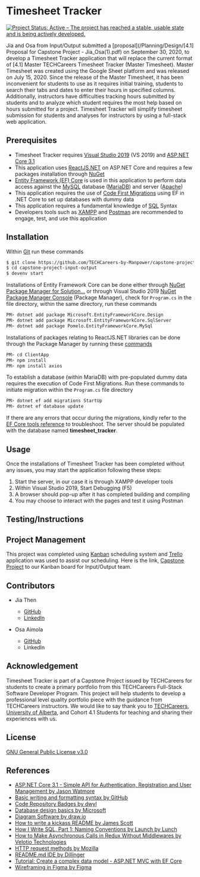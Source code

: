 ﻿# Timesheet Tracker
[![Project Status: Active – The project has reached a stable, usable state and is being actively developed.](https://www.repostatus.org/badges/latest/active.svg)](https://www.repostatus.org/#active)

Jia and Osa from Input/Output submitted a [proposal](/Planning/Design/[4.1] Proposal for Capstone Project - Jia_Osa(1).pdf) on September 30, 2020, to develop a Timesheet Tracker application that will replace the current format of [4.1] Master TECHCareers Timesheet Tracker (Master Timesheet). Master Timesheet was created using the Google Sheet platform and was released on July 15, 2020.  Since the release of the Master Timesheet, it has been inconvenient for students to use as it requires initial training, students to search their tabs and dates to enter their hours in specified columns. Additionally, instructors have difficulties tracking hours submitted by students and to analyze which student requires the most help based on hours submitted for a project. Timesheet Tracker will simplify timesheet submission for students and analyses for instructors by using a full-stack web application. 

## Prerequisites
- Timesheet Tracker requires [Visual Studio 2019](https://visualstudio.microsoft.com/downloads/) (VS 2019) and [ASP.NET Core 3.1](https://docs.microsoft.com/en-us/aspnet/core/introduction-to-aspnet-core?view=aspnetcore-3.1)
- This application uses [ReactJS.NET](https://docs.microsoft.com/en-us/aspnet/core/client-side/spa/react?view=aspnetcore-3.1&tabs=visual-studio) on ASP.NET Core and requires a few packages installation through [NuGet](https://docs.microsoft.com/en-us/nuget/what-is-nuget)
- [Entity Framework (EF) Core](https://docs.microsoft.com/en-us/ef/core/) is used in this application to perform data access against the [MySQL](https://dev.mysql.com/doc/refman/5.7/en/) database ([MariaDB](https://mariadb.org/)) and server ([Apache](https://httpd.apache.org/))
- This application requires the use of [Code First Migrations](https://docs.microsoft.com/en-us/ef/core/managing-schemas/migrations/?tabs=dotnet-core-cli) using EF in .NET Core to set up databases with dummy data
- This application requires a fundamental knowledge of [SQL](https://dev.mysql.com/doc/refman/5.7/en/) Syntax
- Developers tools such as [XAMPP](https://www.apachefriends.org/index.html) and [Postman](https://www.postman.com/) are recommended to engage, test, and use this application

## Installation
Within [Git](https://git-scm.com/) run these commands
```bash
$ git clone https://github.com/TECHCareers-by-Manpower/capstone-project-input-output.git
$ cd capstone-project-input-output
$ devenv start
```

Installations of Entity Framework Core can be done either through [NuGet Package Manager for Solution...](https://docs.microsoft.com/en-us/nuget/consume-packages/install-use-packages-visual-studio) or through Visual Studio 2019 [NuGet Package Manager Console](https://docs.microsoft.com/en-us/ef/core/get-started/install/) (Package Manager), check for `Program.cs` in the file directory, within the same directory, run these commands
```bash
PM> dotnet add package Microsoft.EntityFrameworkCore.Design
PM> dotnet add package Microsoft.EntityFrameworkCore.SqlServer
PM> dotnet add package Pomelo.EntityFrameworkCore.MySql
````

Installations of packages relating to ReactJS.NET libraries can be done through the Package Manager by running these [commands](https://docs.microsoft.com/en-us/aspnet/core/client-side/spa/react?view=aspnetcore-3.1&tabs=visual-studio)
```bash
PM> cd ClientApp
PM> npm install
PM> npm install axios
````

To establish a database (within MariaDB) with pre-populated dummy data requires the execution of Code First Migrations. Run these commands to initiate migration within the `Program.cs` file directory
```bash
PM> dotnet ef add migrations StartUp
PM> dotnet ef database update
```

If there are any errors that occur during the migrations, kindly refer to the [EF Core tools reference](https://docs.microsoft.com/en-us/ef/core/miscellaneous/cli/dotnet) to troubleshoot. The server should be populated with the database named **timesheet_tracker**.

## Usage

Once the installations of Timesheet Tracker has been completed without any issues, you may start the application following these steps: 
1. Start the server, in our case it is through XAMPP developer tools
2. Within Visual Studio 2019, Start Debugging (F5)
3. A browser should pop-up after it has completed building and compiling
4. You may choose to interact with the pages and test it using Postman

## Testing/Instructions


## Project Management 
This project was completed using [Kanban](https://en.wikipedia.org/wiki/Kanban) scheduling system and [Trello](https://trello.com/en) application was used to assist our scheduling. Here is the link, [Capstone Project](https://trello.com/b/5xoeCihL/capstone-project) to our Kanban board for Input/Output team. 

## Contributors
- Jia Then
  - [GitHub](https://github.com/jia-von)
  - [LinkedIn](https://www.linkedin.com/in/jia-then-780/)

- Osa Aimola
  - [GitHub](https://github.com/osaimola)
  - LinkedIn

## Acknowledgement
Timesheet Tracker is part of a Capstone Project issued by TECHCareers for students to create a primary portfolio from this TECHCareers Full-Stack Software Developer Program. This project will help students to develop a professional level quality portfolio piece with the guidance from TECHCareers instructors. We would like to say thank you to [TECHCareers](http://www.techcareers.ca), [University of Alberta](https://www.ualberta.ca/information-services-and-technology/index.html), and Cohort 4.1 Students for teaching and sharing their experiences with us. 

## License

[GNU General Public License v3.0](https://choosealicense.com/licenses/gpl-3.0/#)

## References
- [ASP.NET Core 3.1 - Simple API for Authentication, Registration and User Management by Jason Watmore](https://jasonwatmore.com/post/2019/10/14/aspnet-core-3-simple-api-for-authentication-registration-and-user-management)
- [Basic writing and formatting syntax by GitHub](https://docs.github.com/en/free-pro-team@latest/github/writing-on-github/basic-writing-and-formatting-syntax#lists)
- [Code Repository Badges by dwyl](https://github.com/dwyl/repo-badges)
- [Database design basics by Microsoft](https://support.microsoft.com/en-us/office/database-design-basics-eb2159cf-1e30-401a-8084-bd4f9c9ca1f5)
- [Diagram Software by draw.io](https://drawio-app.com)
- [How to write a kickass README by James Scott](https://dev.to/scottydocs/how-to-write-a-kickass-readme-5af9)
- [How I Write SQL, Part 1: Naming Conventions by Launch by Lunch](https://launchbylunch.com/posts/2014/Feb/16/sql-naming-conventions/)
- [How to Make Asynchronous Calls in Redux Without Middlewares by Velotio Technologies](https://medium.com/velotio-perspectives/how-to-make-asynchronous-calls-in-redux-without-middlewares-cbf7181020b2)
- [HTTP request methods by Mozilla](https://developer.mozilla.org/en-US/docs/Web/HTTP/Methods)
- [README.md IDE by Dillinger](https://dillinger.io/)
- [Tutorial: Create a complex data model - ASP.NET MVC with EF Core](https://docs.microsoft.com/en-us/aspnet/core/data/ef-mvc/complex-data-model?view=aspnetcore-3.1)
- [Wireframing in Figma by Figma](https://www.figma.com)